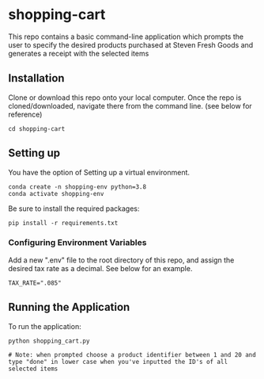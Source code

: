 # shopping-cart


This repo contains a basic command-line application which prompts the user to specify the desired products purchased at Steven Fresh Goods and generates a receipt with the selected items
## Installation
Clone or download this repo onto your local computer. Once the repo is cloned/downloaded, navigate there from the command line. (see below for reference)
```
cd shopping-cart
```
## Setting up
You have the option of Setting up a virtual environment. 
```
conda create -n shopping-env python=3.8 
conda activate shopping-env
```
Be sure to install the required packages:
```
pip install -r requirements.txt
```
### Configuring Environment Variables
Add a new ".env" file to the root directory of this repo, and assign the desired tax rate as a decimal. See below for an example.
```
TAX_RATE=".085"
```
## Running the Application
To run the application:
```
python shopping_cart.py

# Note: when prompted choose a product identifier between 1 and 20 and type "done" in lower case when you've inputted the ID's of all selected items


